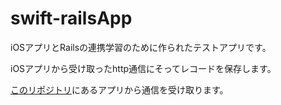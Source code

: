 # swift-railsApp

iOSアプリとRailsの連携学習のために作られたテストアプリです。

iOSアプリから受け取ったhttp通信にそってレコードを保存します。

[このリポジトリ](https://github.com/miball0202/swift-rails_testApp/tree/master)にあるアプリから通信を受け取ります。
